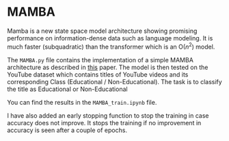 # MAMBA
Mamba is a new state space model architecture showing promising performance on information-dense data such as language modeling. It is much faster (subquadratic) than the transformer which is an O($n^2$) model.

The ```MAMBA.py``` file contains the implementation of a simple MAMBA architecture as described in [this][1] paper. The model is then tested on the YouTube dataset which contains titles of YouTube videos and its corresponding Class (Educational / Non-Educational). The task is to classify the title as Educational or Non-Educational

You can find the results in the ```MAMBA_train.ipynb``` file.

I have also added an early stopping function to stop the training in case accuracy does not improve. It stops the training if no improvement in accuracy is seen after a couple of epochs.

[1]:https://arxiv.org/pdf/2312.00752